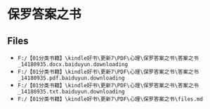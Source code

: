 # 保罗答案之书

## Files

- `F:/【01分类书籍】\kindle好书\更新7\PDF\心理\保罗答案之书\答案之书_14180935.docx.baiduyun.downloading`
- `F:/【01分类书籍】\kindle好书\更新7\PDF\心理\保罗答案之书\答案之书_14180935.pdf.baiduyun.downloading`
- `F:/【01分类书籍】\kindle好书\更新7\PDF\心理\保罗答案之书\答案之书_14180935.txt.baiduyun.downloading`
- `F:/【01分类书籍】\kindle好书\更新7\PDF\心理\保罗答案之书\files.md`

